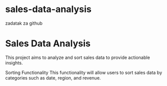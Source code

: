 # sales-data-analysis
zadatak za github
# Sales Data Analysis
This project aims to analyze and sort sales data to provide actionable insights. 


Sorting Functionality
This functionality will allow users to sort sales data by categories such as date, region, and revenue. 
